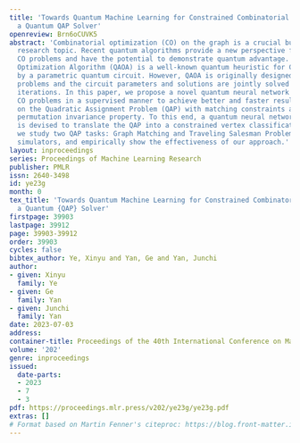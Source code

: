 ```yaml
---
title: 'Towards Quantum Machine Learning for Constrained Combinatorial Optimization:
  a Quantum QAP Solver'
openreview: Brn6oCUVK5
abstract: 'Combinatorial optimization (CO) on the graph is a crucial but challenging
  research topic. Recent quantum algorithms provide a new perspective for solving
  CO problems and have the potential to demonstrate quantum advantage. Quantum Approximate
  Optimization Algorithm (QAOA) is a well-known quantum heuristic for CO constructed
  by a parametric quantum circuit. However, QAOA is originally designed for unconstrained
  problems and the circuit parameters and solutions are jointly solved with time-consuming
  iterations. In this paper, we propose a novel quantum neural network (QNN) for learning
  CO problems in a supervised manner to achieve better and faster results. We focus
  on the Quadratic Assignment Problem (QAP) with matching constraints and the node
  permutation invariance property. To this end, a quantum neural network called QAP-QNN
  is devised to translate the QAP into a constrained vertex classification task. Moreover,
  we study two QAP tasks: Graph Matching and Traveling Salesman Problem on TorchQauntum
  simulators, and empirically show the effectiveness of our approach.'
layout: inproceedings
series: Proceedings of Machine Learning Research
publisher: PMLR
issn: 2640-3498
id: ye23g
month: 0
tex_title: 'Towards Quantum Machine Learning for Constrained Combinatorial Optimization:
  a Quantum {QAP} Solver'
firstpage: 39903
lastpage: 39912
page: 39903-39912
order: 39903
cycles: false
bibtex_author: Ye, Xinyu and Yan, Ge and Yan, Junchi
author:
- given: Xinyu
  family: Ye
- given: Ge
  family: Yan
- given: Junchi
  family: Yan
date: 2023-07-03
address: 
container-title: Proceedings of the 40th International Conference on Machine Learning
volume: '202'
genre: inproceedings
issued:
  date-parts:
  - 2023
  - 7
  - 3
pdf: https://proceedings.mlr.press/v202/ye23g/ye23g.pdf
extras: []
# Format based on Martin Fenner's citeproc: https://blog.front-matter.io/posts/citeproc-yaml-for-bibliographies/
---
```

